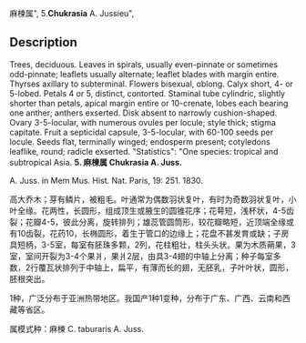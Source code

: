 麻楝属",
5.**Chukrasia** A. Jussieu",

## Description
Trees, deciduous. Leaves in spirals, usually even-pinnate or sometimes odd-pinnate; leaflets usually alternate; leaflet blades with margin entire. Thyrses axillary to subterminal. Flowers bisexual, oblong. Calyx short, 4- or 5-lobed. Petals 4 or 5, distinct, contorted. Staminal tube cylindric, slightly shorter than petals, apical margin entire or 10-crenate, lobes each bearing one anther; anthers exserted. Disk absent to narrowly cushion-shaped. Ovary 3-5-locular, with numerous ovules per locule; style thick; stigma capitate. Fruit a septicidal capsule, 3-5-locular, with 60-100 seeds per locule. Seeds flat, terminally winged; endosperm present; cotyledons leaflike, round; radicle exserted.
  "Statistics": "One species: tropical and subtropical Asia.
**5. 麻楝属 Chukrasia A. Juss.**

A. Juss. in Mem Mus. Hist. Nat. Paris, 19: 251. 1830.

高大乔木；芽有鳞片，被粗毛。叶通常为偶数羽状复叶，有时为奇数羽状复叶，小叶全缘。花两性，长圆形，组成顶生或腋生的圆锥花序；花萼短，浅杯状，4-5齿裂；花瓣4-5，彼此分离，旋转排列；雄蕊管圆筒形，较花瓣略短，近顶端全缘或有10齿裂，花药10，长椭圆形，着生于管口的边缘上；花盘不甚发育或缺；子房具短柄，3-5室，每室有胚珠多颗，2列，花柱粗壮，柱头头状。果为木质蒴果，3室，室间开裂为3-4个果爿，果爿2层，由具3-4翅的中轴上分离；种子每室多数，2行覆瓦状排列于中轴上，扁平，有薄而长的翅，无胚乳，子叶叶状，圆形，胚根突出。

1种，广泛分布于亚洲热带地区。我国产1种1变种，分布于广东、广西、云南和西藏等省区。

属模式种：麻楝 C. taburaris A. Juss.

